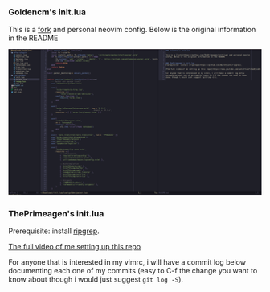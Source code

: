 ### Goldencm's init.lua

This is a [fork](https://github.com/ThePrimeagen/init.lua) and personal neovim
config. Below is the original information in the README

![Neovim Setup screenshot](https://github.com/conorgolden1/init.lua/blob/master/screenshots/Nvim-screenshot.png?raw=true)

### ThePrimeagen's init.lua
Prerequisite: install [ripgrep](https://github.com/BurntSushi/ripgrep).

[The full video of me setting up this repo](https://www.youtube.com/watch?v=w7i4amO_zaE)

For anyone that is interested in my vimrc, i will have a commit log below
documenting each one of my commits (easy to C-f the change you want to know
about though i would just suggest `git log -S`).

